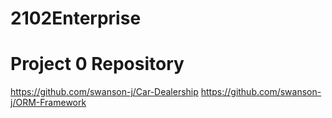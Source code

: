 # 2102Enterprise
# Project 0 Repository
https://github.com/swanson-j/Car-Dealership
https://github.com/swanson-j/ORM-Framework
